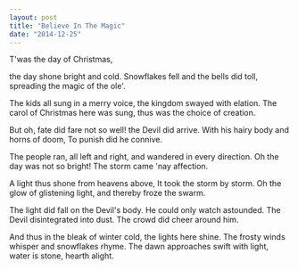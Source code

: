 ```yaml
---
layout: post
title: "Believe In The Magic"
date: "2014-12-25"
---
```


T'was the day of Christmas,

the day shone bright and cold. Snowflakes fell and the bells did toll, spreading the magic of the ole'.

The kids all sung in a merry voice, the kingdom swayed with elation. The carol of Christmas here was sung, thus was the choice of creation.

But oh, fate did fare not so well! the Devil did arrive. With his hairy body and horns of doom, To punish did he connive.

The people ran, all left and right, and wandered in every direction. Oh the day was not so bright! The storm came 'nay affection.

A light thus shone from heavens above, It took the storm by storm. Oh the glow of glistening light, and thereby froze the swarm.

The light did fall on the Devil's body. He could only watch astounded. The Devil disintegrated into dust. The crowd did cheer around him.

And thus in the bleak of winter cold, the lights here shine. The frosty winds whisper and snowflakes rhyme. The dawn approaches swift with light, water is stone, hearth alight.
